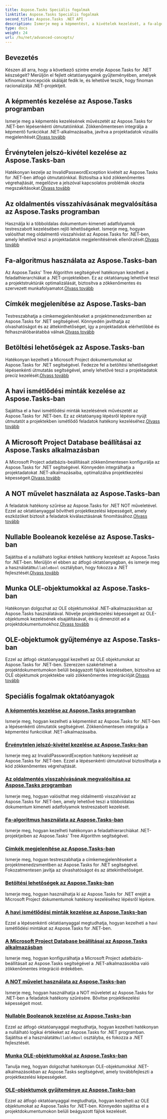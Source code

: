 ```yaml
---
title: Aspose.Tasks Speciális fogalmak
linktitle: Aspose.Tasks Speciális fogalmak
second_title: Aspose.Tasks .NET API
description: Ismerje meg a képmentést, a kivételek kezelését, a fa-algoritmusokat, a címkemegjelenítéseket, a betöltési beállításokat és még sok mást. Sajátítsa el a haladó fogalmakat az Aspose.Tasks for .NET-ben
type: docs
weight: 24
url: /hu/net/advanced-concepts/
---
```


## Bevezetés

Készen áll arra, hogy a következő szintre emelje Aspose.Tasks for .NET készségeit? Merüljön el fejlett oktatóanyagaink gyűjteményében, amelyek kifinomult koncepciók skáláját fedik le, és lehetővé teszik, hogy finoman racionalizálja .NET-projektjeit.

## A képmentés kezelése az Aspose.Tasks programban

 Ismerje meg a képmentés kezelésének művészetét az Aspose.Tasks for .NET-ben lépésenkénti útmutatóinkkal. Zökkenőmentesen integrálja a képmentő funkciókat .NET-alkalmazásaiba, javítva a projektadatok vizuális megjelenítését.[Olvass tovább](./image-saving/)

## Érvénytelen jelszó-kivétel kezelése az Aspose.Tasks-ban

 Hatékonyan kezelje az InvalidPasswordException kivételt az Aspose.Tasks for .NET-ben átfogó útmutatónkkal. Biztosítsa a kód zökkenőmentes végrehajtását, megelőzve a jelszóval kapcsolatos problémák okozta megszakításokat.[Olvass tovább](./invalid-password-exception/)

## Az oldalmentés visszahívásának megvalósítása az Aspose.Tasks programban

Használja ki a többoldalas dokumentum-kimeneti adatfolyamok testreszabott kezelésében rejlő lehetőségeket. Ismerje meg, hogyan valósíthat meg oldalmentő visszahívást az Aspose.Tasks for .NET-ben, amely lehetővé teszi a projektadatok megjelenítésének ellenőrzését.[Olvass tovább](./page-saving-callback/)

## Fa-algoritmus használata az Aspose.Tasks-ban

 Az Aspose.Tasks' Tree Algorithm segítségével hatékonyan kezelheti a feladathierarchiákat a .NET-projektekben. Ez az oktatóanyag lehetővé teszi a projektstruktúrák optimalizálását, biztosítva a zökkenőmentes és szervezett munkafolyamatot.[Olvass tovább](./tree-algorithm/)

## Címkék megjelenítése az Aspose.Tasks-ban

 Testreszabhatja a címkemegjelenítéseket a projektmenedzsmentben az Aspose.Tasks for .NET segítségével. Könnyedén javíthatja az olvashatóságot és az áttekinthetőséget, így a projektadatok elérhetőbbé és felhasználóbarátabbá válnak.[Olvass tovább](./label-display/)

## Betöltési lehetőségek az Aspose.Tasks-ban

 Hatékonyan kezelheti a Microsoft Project dokumentumokat az Aspose.Tasks for .NET segítségével. Fedezze fel a betöltési lehetőségeket lépésenkénti útmutatás segítségével, amely lehetővé teszi a projektadatok precíz kezelését.[Olvass tovább](./loading-options/)

## A havi ismétlődési minták kezelése az Aspose.Tasks-ban

Sajátítsa el a havi ismétlődési minták kezelésének művészetét az Aspose.Tasks for .NET-ben. Ez az oktatóanyag lépésről lépésre nyújt útmutatót a projektekben ismétlődő feladatok hatékony kezeléséhez.[Olvass tovább](./monthly-recurrence-patterns/)

## A Microsoft Project Database beállításai az Aspose.Tasks alkalmazásban

 A Microsoft Project adatbázis-beállításait zökkenőmentesen konfigurálja az Aspose.Tasks for .NET segítségével. Könnyedén integrálhatja a projektadatokat .NET-alkalmazásaiba, optimalizálva projektkezelési képességeit.[Olvass tovább](./msp-database-settings/)

## A NOT művelet használata az Aspose.Tasks-ban

 A feladatok hatékony szűrése az Aspose.Tasks for .NET NOT műveletével. Ezzel az oktatóanyaggal bővítheti projektkezelési képességeit, amely eszközöket biztosít a feladatok kiválasztásának finomításához.[Olvass tovább](./not-operation/)

## Nullable Booleanok kezelése az Aspose.Tasks-ban

 Sajátítsa el a nullálható logikai értékek hatékony kezelését az Aspose.Tasks for .NET-ben. Merüljön el ebben az átfogó oktatóanyagban, és ismerje meg a használatát`NullableBool` osztályban, hogy fokozza a .NET fejlesztését.[Olvass tovább](./nullable-booleans/)

## Munka OLE-objektumokkal az Aspose.Tasks-ban

Hatékonyan dolgozhat az OLE objektumokkal .NET-alkalmazásokban az Aspose.Tasks használatával. Növelje projektkezelési képességeit az OLE-objektumok kezelésének elsajátításával, és új dimenziót ad a projektdokumentumokhoz.[Olvass tovább](./ole-objects/)

## OLE-objektumok gyűjteménye az Aspose.Tasks-ban

 Ezzel az átfogó oktatóanyaggal kezelheti az OLE objektumokat az Aspose.Tasks for .NET-ben. Szerezzen szakértelmet a projektdokumentumokon belüli beágyazott fájlok kezelésében, biztosítva az OLE objektumok projektekbe való zökkenőmentes integrációját.[Olvass tovább](./ole-object-collection/)
## Speciális fogalmak oktatóanyagok
### [A képmentés kezelése az Aspose.Tasks programban](./image-saving/)
Ismerje meg, hogyan kezelheti a képmentést az Aspose.Tasks for .NET-ben a lépésenkénti útmutatók segítségével. Zökkenőmentesen integrálja a képmentési funkciókat .NET-alkalmazásaiba.
### [Érvénytelen jelszó-kivétel kezelése az Aspose.Tasks-ban](./invalid-password-exception/)
Ismerje meg az InvalidPasswordException hatékony kezelését az Aspose.Tasks for .NET-ben. Ezzel a lépésenkénti útmutatóval biztosíthatja a kód zökkenőmentes végrehajtását.
### [Az oldalmentés visszahívásának megvalósítása az Aspose.Tasks programban](./page-saving-callback/)
Ismerje meg, hogyan valósíthat meg oldalmentő visszahívást az Aspose.Tasks for .NET-ben, amely lehetővé teszi a többoldalas dokumentum kimeneti adatfolyamok testreszabott kezelését.
### [Fa-algoritmus használata az Aspose.Tasks-ban](./tree-algorithm/)
Ismerje meg, hogyan kezelheti hatékonyan a feladathierarchiákat .NET-projektjeiben az Aspose.Tasks' Tree Algorithm segítségével.
### [Címkék megjelenítése az Aspose.Tasks-ban](./label-display/)
Ismerje meg, hogyan testreszabhatja a címkemegjelenítéseket a projektmenedzsmentben az Aspose.Tasks for .NET segítségével. Fokozatmentesen javítja az olvashatóságot és az áttekinthetőséget.
### [Betöltési lehetőségek az Aspose.Tasks-ban](./loading-options/)
Ismerje meg, hogyan használhatja ki az Aspose.Tasks for .NET erejét a Microsoft Project dokumentumok hatékony kezeléséhez lépésről lépésre.
### [A havi ismétlődési minták kezelése az Aspose.Tasks-ban](./monthly-recurrence-patterns/)
Ezzel a lépésenkénti oktatóanyaggal megtudhatja, hogyan kezelheti a havi ismétlődési mintákat az Aspose.Tasks for .NET-ben.
### [A Microsoft Project Database beállításai az Aspose.Tasks alkalmazásban](./msp-database-settings/)
Ismerje meg, hogyan konfigurálhatja a Microsoft Project adatbázis-beállításait az Aspose.Tasks segítségével a .NET-alkalmazásokba való zökkenőmentes integráció érdekében.
### [A NOT művelet használata az Aspose.Tasks-ban](./not-operation/)
Ismerje meg, hogyan használhatja a NOT műveletet az Aspose.Tasks for .NET-ben a feladatok hatékony szűrésére. Bővítse projektkezelési képességeit most.
### [Nullable Booleanok kezelése az Aspose.Tasks-ban](./nullable-booleans/)
 Ezzel az átfogó oktatóanyaggal megtudhatja, hogyan kezelheti hatékonyan a nullálható logikai értékeket az Aspose.Tasks for .NET programban. Sajátítsa el a használatát`NullableBool` osztályba, és fokozza a .NET fejlesztését.
### [Munka OLE-objektumokkal az Aspose.Tasks-ban](./ole-objects/)
Tanulja meg, hogyan dolgozhat hatékonyan OLE-objektumokkal .NET-alkalmazásokban az Aspose.Tasks segítségével, amely továbbfejleszti a projektkezelési képességeket.
### [OLE-objektumok gyűjteménye az Aspose.Tasks-ban](./ole-object-collection/)
Ezzel az átfogó oktatóanyaggal megtudhatja, hogyan kezelheti az OLE objektumokat az Aspose.Tasks for .NET-ben. Könnyedén sajátítsa el a projektdokumentumokon belüli beágyazott fájlok kezelését.
